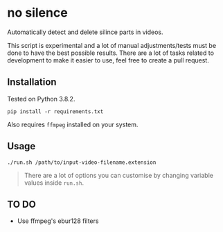 # no silence

Automatically detect and delete silince parts in videos.

This script is experimental and a lot of manual adjustments/tests must be done
to have the best possible results. There are a lot of tasks related to
development to make it easier to use, feel free to create a pull request.

## Installation

Tested on Python 3.8.2.

```shell
pip install -r requirements.txt
```

Also requires `ffmpeg` installed on your system.


## Usage

```shell
./run.sh /path/to/input-video-filename.extension
```

> There are a lot of options you can customise by changing variable values
> inside `run.sh`.


## TO DO
- Use ffmpeg's ebur128 filters
